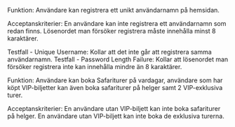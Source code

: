 Funktion:
Användare kan registrera ett unikt användarnamn på hemsidan.

Acceptanskriterier:
En användare kan inte registrera ett användarnamn som redan finns.
Lösenordet man försöker registrera måste innehålla minst 8 karaktärer.


Testfall - Unique Username: Kollar att det inte går att registrera samma användarnamn.
Testfall - Password Length Failure: Kollar att lösenordet man försöker registrera inte kan innehålla mindre än 8 karaktärer.

Funktion:
Användare kan boka Safariturer på vardagar, användare som har köpt VIP-biljetter
kan även boka safariturer på helger samt 2 VIP-exklusiva turer.

Acceptanskriterier:
En användare utan VIP-biljett kan inte boka safariturer på helger.
En användare utan VIP-biljett kan inte boka de exklusiva turerna.
